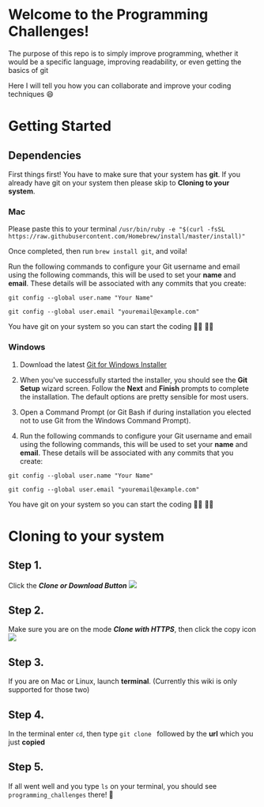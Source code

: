 # Welcome to the Programming Challenges!

The purpose of this repo is to simply improve programming, whether it would be a specific language, 
improving readability, or even getting the basics of git

Here I will tell you how you can collaborate and improve your coding techniques 😄 

# Getting Started

## Dependencies
First things first! You have to make sure that your system has **git**. If you already have git on your system
then please skip to **Cloning to your system**.

### Mac
Please paste this to your terminal `/usr/bin/ruby -e "$(curl -fsSL https://raw.githubusercontent.com/Homebrew/install/master/install)"`

Once completed, then run `brew install git`, and voila!

Run the following commands to configure your Git username and email using the following commands, this will be used to set your **name** and **email**. These details will be associated with any commits that you create:

`git config --global user.name "Your Name"`

`git config --global user.email "youremail@example.com"`

You have git on your system so you can start the coding 👩‍💻 👨‍💻

### Windows
1. Download the latest [Git for Windows Installer](https://www.atlassian.com/git/tutorials/install-git)

2. When you've successfully started the installer, you should see the **Git Setup** wizard screen. Follow the **Next** and **Finish** prompts to complete the installation. The default options are pretty sensible for most users.

3. Open a Command Prompt (or Git Bash if during installation you elected not to use Git from the Windows Command Prompt).

4. Run the following commands to configure your Git username and email using the following commands, this will be used to set your **name** and **email**. These details will be associated with any commits that you create:

`git config --global user.name "Your Name"`

`git config --global user.email "youremail@example.com"`

You have git on your system so you can start the coding 👩‍💻 👨‍💻

# Cloning to your system

## Step 1. 
Click the ***Clone or Download Button***
![](https://github.com/niroigen/programming_challenges/blob/master/images/Step_1.png)

## Step 2. 
Make sure you are on the mode ***Clone with HTTPS***, then click the copy icon
![](https://github.com/niroigen/programming_challenges/blob/master/images/Step_2.png)

## Step 3.
If you are on Mac or Linux, launch **terminal**. (Currently this wiki is only supported for those two)

## Step 4.
In the terminal enter `cd`, then type `git clone ` followed by the **url** which you just **copied**

## Step 5.
If all went well and you type `ls` on your terminal, you should see `programming_challenges` there! 🎊 
